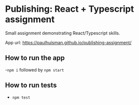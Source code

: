 # Publishing: React + Typescript assignment

Small assignment demonstrating React/Typescript skills.

App url: https://paulhuisman.github.io/publishing-assignment/

## How to run the app

-`npm i` followed by `npm start`

## How to run tests

- `npm test`
